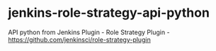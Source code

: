 # jenkins-role-strategy-api-python
API python from Jenkins Plugin - Role Strategy Plugin - https://github.com/jenkinsci/role-strategy-plugin
